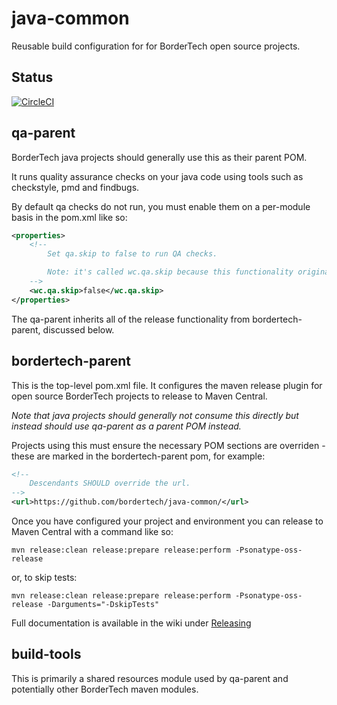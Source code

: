 # java-common
Reusable build configuration for for BorderTech open source projects.

## Status

[![CircleCI](https://circleci.com/gh/BorderTech/java-common.svg?style=svg)](https://circleci.com/gh/BorderTech/java-common)

## qa-parent
BorderTech java projects should generally use this as their parent POM.

It runs quality assurance checks on your java code using tools such as checkstyle, pmd and findbugs.

By default qa checks do not run, you must enable them on a per-module basis in the pom.xml like so:

```xml
<properties>
	<!--
		Set qa.skip to false to run QA checks.

		Note: it's called wc.qa.skip because this functionality originated in the WComponents project.
	-->
	<wc.qa.skip>false</wc.qa.skip>
</properties>
``` 

The qa-parent inherits all of the release functionality from bordertech-parent, discussed below.

## bordertech-parent
This is the top-level pom.xml file. 
It configures the maven release plugin for open source BorderTech projects to release to Maven Central.

_Note that java projects should generally not consume this directly but instead should use qa-parent as a parent POM instead._

Projects using this must ensure the necessary POM sections are overriden - these are marked in the bordertech-parent pom, for example:

```xml
<!--
	Descendants SHOULD override the url.
-->
<url>https://github.com/bordertech/java-common/</url>
```

Once you have configured your project and environment you can release to Maven Central with a command like so:

```mvn release:clean release:prepare release:perform -Psonatype-oss-release```

or, to skip tests:

```mvn release:clean release:prepare release:perform -Psonatype-oss-release -Darguments="-DskipTests"```


Full documentation is available in the wiki under [Releasing](https://github.com/BorderTech/java-common/wiki/Releasing)

## build-tools
This is primarily a shared resources module used by qa-parent and potentially other BorderTech maven modules.

